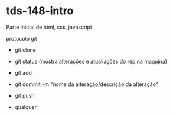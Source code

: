 # tds-148-intro
Parte inicial de html, css, javascript

protocolo git
- git clone <nome do rep>
- git status (mostra alterações e atualiações do rep na maquina)
- git add .
- git commit -m "nome da alteração/descrição da alteração"
- git push

- qualquer

